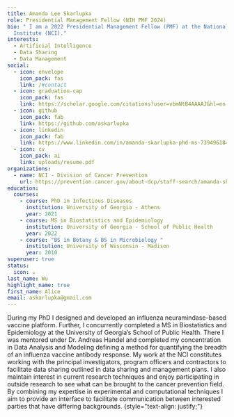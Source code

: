 ```yaml
---
title: Amanda Lee Skarlupka
role: Presidential Management Fellow (NIH PMF 2024)
bio: " I am a 2022 Presidential Management Fellow (PMF) at the National Cancer
  Institute (NCI)."
interests:
  - Artificial Intelligence
  - Data Sharing
  - Data Management
social:
  - icon: envelope
    icon_pack: fas
    link: /#contact
  - icon: graduation-cap
    icon_pack: fas
    link: https://scholar.google.com/citations?user=vbmNtB4AAAAJ&hl=en
  - icon: github
    icon_pack: fab
    link: https://github.com/askarlupka
  - icon: linkedin
    icon_pack: fab
    link: https://www.linkedin.com/in/amanda-skarlupka-phd-ms-739496184/
  - icon: cv
    icon_pack: ai
    link: uploads/resume.pdf
organizations:
  - name: NCI - Division of Cancer Prevention
    url: https://prevention.cancer.gov/about-dcp/staff-search/amanda-skarlupka-phd
education:
  courses:
    - course: PhD in Infectious Diseases
      institution: University of Georgia - Athens
      year: 2021
    - course: MS in Biostatistics and Epidemiology
      institution: University of Georgia - School of Public Health
      year: 2022
    - course: "BS in Botany & BS in Microbiology "
      institution: University of Wisconsin - Madison
      year: 2010
superuser: true
status:
  icon: ☕️
last_name: Wu
highlight_name: true
first_name: Alice
email: askarlupka@gmail.com
---
```

During my PhD I designed and developed an influenza neuramindase-based vaccine platform. Further, I concurrently completed a MS in Biostatistics and Epidemiology at the University of Georgia’s School of Public Health. There I was mentored under Dr. Andreas Handel and completed my concentration in Data Analysis and Modeling defining a method for quantifying the breadth of an influenza vaccine antibody response. My work at the NCI constitutes working with the principal investigators, program officers and contractors to facilitate data sharing outlined in data sharing and management plans. I also maintain interest in current research techniques and enjoy participating in outside research to see what can be brought to the cancer prevention field. By combining my expertise in experimental and computational techniques I aim to provide an interface to facilitate communication between interested parties that have differing backgrounds.
{style="text-align: justify;"}